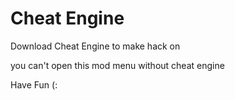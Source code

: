 # Cheat Engine

Download Cheat Engine to make hack on

you can't open this mod menu without cheat engine

Have Fun (:
